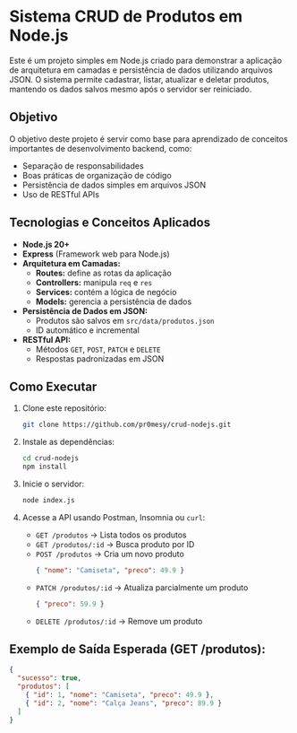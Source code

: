 # Sistema CRUD de Produtos em Node.js

Este é um projeto simples em Node.js criado para demonstrar a aplicação de arquitetura em camadas e persistência de dados utilizando arquivos JSON.
O sistema permite cadastrar, listar, atualizar e deletar produtos, mantendo os dados salvos mesmo após o servidor ser reiniciado.

## Objetivo

O objetivo deste projeto é servir como base para aprendizado de conceitos importantes de desenvolvimento backend, como:

* Separação de responsabilidades
* Boas práticas de organização de código
* Persistência de dados simples em arquivos JSON
* Uso de RESTful APIs

## Tecnologias e Conceitos Aplicados

* **Node.js 20+**
* **Express** (Framework web para Node.js)
* **Arquitetura em Camadas:**
    * **Routes:** define as rotas da aplicação
    * **Controllers:** manipula `req` e `res`
    * **Services:** contém a lógica de negócio
    * **Models:** gerencia a persistência de dados
* **Persistência de Dados em JSON:**
    * Produtos são salvos em `src/data/produtos.json`
    * ID automático e incremental
* **RESTful API:**
    * Métodos `GET`, `POST`, `PATCH` e `DELETE`
    * Respostas padronizadas em JSON

## Como Executar

1.  Clone este repositório:
    ```bash
    git clone https://github.com/pr0mesy/crud-nodejs.git
    ```

2.  Instale as dependências:
    ```bash
    cd crud-nodejs
    npm install
    ```

3.  Inicie o servidor:
    ```bash
    node index.js
    ```

4.  Acesse a API usando Postman, Insomnia ou `curl`:

    * `GET /produtos` → Lista todos os produtos
    * `GET /produtos/:id` → Busca produto por ID
    * `POST /produtos` → Cria um novo produto
        ```json
        { "nome": "Camiseta", "preco": 49.9 }
        ```
    * `PATCH /produtos/:id` → Atualiza parcialmente um produto
        ```json
        { "preco": 59.9 }
        ```
    * `DELETE /produtos/:id` → Remove um produto

## Exemplo de Saída Esperada (GET /produtos):

```json
{
  "sucesso": true,
  "produtos": [
    { "id": 1, "nome": "Camiseta", "preco": 49.9 },
    { "id": 2, "nome": "Calça Jeans", "preco": 89.9 }
  ]
}
```
